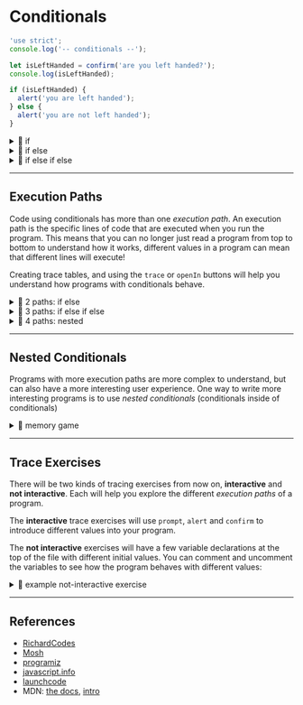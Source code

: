 # Conditionals

```js
'use strict';
console.log('-- conditionals --');

let isLeftHanded = confirm('are you left handed?');
console.log(isLeftHanded);

if (isLeftHanded) {
  alert('you are left handed');
} else {
  alert('you are not left handed');
}
```

<details>
<summary>🥚 if</summary>

```js
'use strict';
console.log('-- if --');

let input = prompt("please don't cancel");

let response = '';
if (input === null) {
  // enter this block if the condition is true
  response = 'you are a canceler';
}

alert(response);
```

</details>
<details>
<summary>🥚 if else</summary>

```js
'use strict';
console.log('--  if else  --');

let input = prompt("please don't cancel");

let response = '';
if (input === null) {
  // enter this block if the condition is true
  response = 'you are a canceler';
} else {
  // enter this block if the condition is false
  response = input;
}

alert(response);
```

</details>
<details>
<summary>🥚 if else if else</summary>

```js
'use strict';
console.log('-- if else if else --');

let input = prompt('enter something');

let response = '';
if (input === null) {
  // enter this block if the first condition is true
  response = 'you are a canceler';
} else if (input === '') {
  // enter this block if the second condition is true
  response = 'come on, type something';
} else {
  // enter this block if all conditions are false
  response = '"' + input + '" is something';
}

alert(response);
```

</details>

---

## Execution Paths

Code using conditionals has more than one _execution path_. An execution path is
the specific lines of code that are executed when you run the program. This
means that you can no longer just read a program from top to bottom to
understand how it works, different values in a program can mean that different
lines will execute!

Creating trace tables, and using the `trace` or `openIn` buttons will help you
understand how programs with conditionals behave.

<details>
<summary>🥚 2 paths: if else</summary>

```js
'use strict';
console.log('-- 2 paths: if else --');

let input = prompt('enter something');

let path = '';
if (input === null) {
  path = 'a';
} else {
  path = 'b';
}

alert(path);
```

</details>
<details>
<summary>🥚 3 paths: if else if else</summary>

```js
'use strict';
console.log('-- 3 paths: if else if else --');

let input = prompt('enter something');

let path = '';
if (input === null) {
  path = 'a';
} else if (input === '') {
  path = 'b';
} else {
  path = 'c';
}

alert(path);
```

</details>
<details>
<summary>🥚 4 paths: nested</summary>

```js
'use strict';
console.log('-- 4 paths: nested --');

let input = prompt('enter "something"');

let path = '';
if (input !== null) {
  path = 'a';
  if (input === '') {
    path = path + '1';
  } else if (input === 'something') {
    path = path + '2';
  } else {
    path = path + '3';
  }
} else {
  path = 'b';
}

alert(path);
```

</details>

---

## Nested Conditionals

Programs with more execution paths are more complex to understand, but can also
have a more interesting user experience. One way to write more interesting
programs is to use _nested conditionals_ (conditionals inside of conditionals)

<details>
<summary>🐣 memory game</summary>

```js
'use strict';
console.log('-- memory game --');

let thingToRemember = prompt(
  'enter some text, then remember it.\n\n' +
    'if you remember it correctly you win',
);

if (thingToRemember !== null) {
  let displayTheText = confirm(
    'would you like to see your text one more time?',
  );
  if (displayTheText) {
    alert(thingToRemember);
  }
  let guess = prompt('now try to remember what it was:');
  if (guess !== null) {
    if (guess === thingToRemember) {
      alert('you win!');
    } else {
      alert('try again.');
    }
  }
}

alert('good bye');
```

</details>

---

## Trace Exercises

There will be two kinds of tracing exercises from now on, **interactive** and
**not interactive**. Each will help you explore the different _execution paths_
of a program.

The **interactive** trace exercises will use `prompt`, `alert` and `confirm` to
introduce different values into your program.

The **not interactive** exercises will have a few variable declarations at the
top of the file with different initial values. You can comment and uncomment the
variables to see how the program behaves with different values:

<details>
<summary>🥚 example not-interactive exercise</summary>

```js
'use strict';
let value = -1;
// let value = -0.5;
// let value = 0;
// let value = 0.5;
// let value = 1;

let message;
if (value < 0) {
  message = 'too small';
} else if (value === 0) {
  message = 'perfect';
} else if (value > 0) {
  message = 'too big';
} else {
  message = 'this path is unreachable!';
}

console.log(message);
```

</details>

---

## References

- [RichardCodes](https://www.youtube.com/watch?v=NAOSKGV9bqg)
- [Mosh](https://www.youtube.com/watch?v=IsG4Xd6LlsM)
- [programiz](https://www.programiz.com/javascript/if-else)
- [javascript.info](https://javascript.info/ifelse)
- [launchcode](https://in-tech-gration.github.io/intro-to-professional-web-dev/chapters/booleans-and-conditionals/conditionals.html)
- MDN:
  [the docs](https://developer.mozilla.org/en-US/docs/Web/JavaScript/Reference/Statements/if...else),
  [intro](https://developer.mozilla.org/en-US/docs/Learn/JavaScript/Building_blocks/conditionals)
